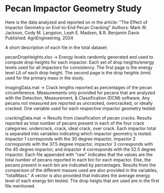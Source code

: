 # Pecan Impactor Geometry Study

Here is the data analyzed and reported on in the article: "The Effect of Impactor Geometry on End-to-End Pecan Cracking"
Authors: Mark W. Jackson, Cody M. Langston, Leah E. Madsen, & R. Benjamin Davis
Published: AgriEngineering, 2024

A short description of each file in the total dataset:

pecanDropHeights.xlsx -> Energy levels randomly generated and used to compute drop heights for each impactor. Each set of drop heights/energy levels used for all impactors for consistency. The first page is the energy level (J) of each drop height. The second page is the drop heights (mm) used for the primary mass in the study.

imagingData.mat -> Crack lengths reported as percentages of the pecan circumference. Measurements only provided for pecans that are analyzed with the Detection, Measurement, & Classification (DCM) software. Any pecans not measured are reported as uncracked, overcracked, or ideally cracked. One variable used for each respective impactor geometry tested.

crackingData.mat -> Results from classification of pecan cracks. Results reported as total number of pecans present in each of the four crack categories: undercrack, crack, ideal crack, over crack. Each impactor total is separated into variables indicating which impactor geometry is tested. Impactor 1 corresponds with the 30 degree impactor, impactor 2 corresponds with the 37.5 degree impactor, impactor 3 corresponds with the 45 degree impactor, and impactor 4 corresponds with the 52.5 degree impactor. Each file appended with "raw" indicates that the values are the total number of pecans reported in each bin for each impactor. Else, the pecans present in each bin are indicated by percentages. Results from the comparison of the different masses used are also provided in the variables, "totalMass." A vector is also provided that indicates the average energy level of each energy bin tested. The drop heigts that are used are in the first file mentioned.
